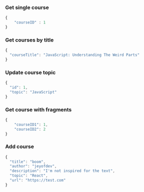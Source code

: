 ### Get single course

```javascript
{
    "courseID" : 1
}
```

### Get courses by title

```javascript
{
  "courseTitle": "JavaScript: Understanding The Weird Parts"
}
```

### Update course topic

```javascript
{
  "id": 1,
  "topic": "JavaScript"
}
```

### Get course with fragments

```javascript
{
    "courseID1": 1,
    "courseID2": 2
}
```

### Add course

```javascript
{
  "title": "boom",
  "author": "jeyofdev",
  "description": "I'm not inspired for the text",
  "topic": "React",
  "url": "https://test.com"
}
```
